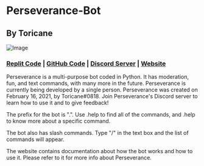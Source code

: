 # Perseverance-Bot
## By Toricane
![Image](https://cdn.discordapp.com/attachments/796893810167775233/824861495211982878/preservation.png)

### [Replit Code](https://replit.com/@PerseveranceBot/PerseveranceBot/) | [GitHub Code](https://github.com/Toricane/Perseverance-Bot) | [Discord Server](https://discord.gg/QFcMcCQGbU) | [Website](https://PerseveranceBot.repl.co)

Perseverance is a multi-purpose bot coded in Python. It has moderation, fun, and text commands, with many more in the future. Perseverance is currently being developed by a single person. Perseverance was created on February 16, 2021, by Toricane#0818. Join Perseverance's Discord server to learn how to use it and to give feedback!

The prefix for the bot is ".". Use .help to find all of the commands, and .help <command> to know more about a specific command. 

The bot also has slash commands. Type "/" in the text box and the list of commands will appear.

The website contains documentation about how the bot works and how to use it. Please refer to it for more info about Perseverance.